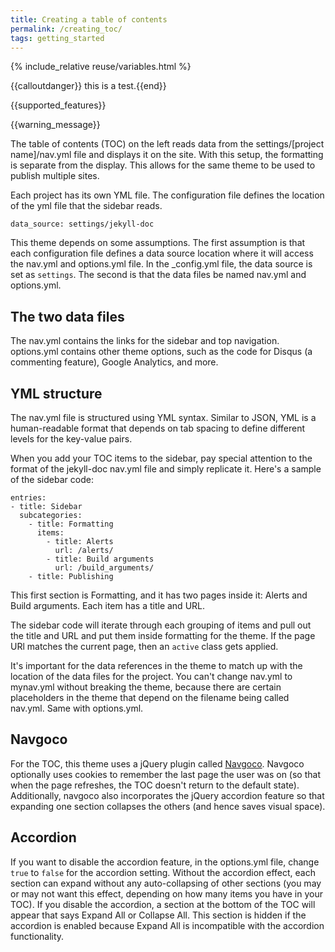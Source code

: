 ```yaml
---
title: Creating a table of contents
permalink: /creating_toc/
tags: getting_started
---
```


{% include_relative reuse/variables.html %}


{{calloutdanger}} this is a test.{{end}}

{{supported_features}}

{{warning_message}}

The table of contents (TOC) on the left reads data from the settings/[project name]/nav.yml file and displays it on the site. With this setup, the formatting is separate from the display. This allows for the same theme to be used to publish multiple sites. 

Each project has its own YML file. The configuration file defines the location of the yml file that the sidebar reads.

```
data_source: settings/jekyll-doc
```

This theme depends on some assumptions. The first assumption is that each configuration file defines a data source location where it will access the nav.yml and options.yml file. In the _config.yml file, the data source is set as `settings`. The second is that the data files be named nav.yml and options.yml. 

## The two data files

The nav.yml contains the links for the sidebar and top navigation. options.yml contains other theme options, such as the code for Disqus (a commenting feature), Google Analytics, and more. 

## YML structure

The nav.yml file is structured using YML syntax. Similar to JSON, YML is a human-readable format that depends on tab spacing to define different levels for the key-value pairs. 

When you add your TOC items to the sidebar, pay special attention to the format of the jekyll-doc nav.yml file and simply replicate it. Here's a sample of the sidebar code:

```
entries:
- title: Sidebar
  subcategories:
    - title: Formatting
      items:
        - title: Alerts
          url: /alerts/
        - title: Build arguments
          url: /build_arguments/
    - title: Publishing
```

This first section is Formatting, and it has two pages inside it: Alerts and Build arguments. Each item has a title and URL. 

The sidebar code will iterate through each grouping of items and pull out the title and URL and put them inside formatting for the theme. If the page URl matches the current page, then an `active` class gets applied. 

It's important for the data references in the theme to match up with the location of the data files for the project. You can't change nav.yml to mynav.yml without breaking the theme, because there are certain placeholders in the theme that depend on the filename being called nav.yml. Same with options.yml.

## Navgoco

For the TOC, this theme uses a jQuery plugin called [Navgoco](http://apps.komposta.net/jquery/navgoco/demo/). Navgoco optionally uses cookies to remember the last page the user was on (so that when the page refreshes, the TOC doesn't return to the default state). Additionally, navgoco also incorporates the jQuery accordion feature so that expanding one section collapses the others (and hence saves visual space).

## Accordion

If you want to disable the accordion feature, in the options.yml file, change `true` to `false` for the accordion setting. Without the accordion effect, each section can expand without any auto-collapsing of other sections (you may or may not want this effect, depending on how many items you have in your TOC). If you disable the accordion, a section at the bottom of the TOC will appear that says Expand All or Collapse All. This section is hidden if the accordion is enabled because Expand All is incompatible with the accordion functionality.

